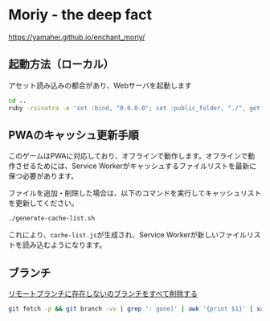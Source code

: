 Moriy - the deep fact
=====================

https://yamahei.github.io/enchant_moriy/

起動方法（ローカル）
--------

アセット読み込みの都合があり、Webサーバを起動します

```sh
cd ..
ruby -rsinatra -e 'set :bind, "0.0.0.0"; set :public_folder, "./", get("/"){"Hello world"}'
```

PWAのキャッシュ更新手順
--------------------

このゲームはPWAに対応しており、オフラインで動作します。オフラインで動作させるためには、Service Workerがキャッシュするファイルリストを最新に保つ必要があります。

ファイルを追加・削除した場合は、以下のコマンドを実行してキャッシュリストを更新してください。

```sh
./generate-cache-list.sh
```

これにより、`cache-list.js`が生成され、Service Workerが新しいファイルリストを読み込むようになります。


ブランチ
---------

[リモートブランチに存在しないのブランチをすべて削除する](https://e-penguiner.com/remove-local-branches-not-on-remote/)

```sh
git fetch -p && git branch -vv | grep ': gone]' | awk '{print $1}' | xargs git branch -D
```
